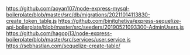 https://github.com/aoyan107/node-express-mysql-boilerplate/blob/master/src/db/migrations/20211014113830-create_token_table.js
https://github.com/binitghetiya/express-sequelize-api-boilerplate/blob/master/src/seeders/20190521093300-AdminUsers.js
https://github.com/hagopj13/node-express-boilerplate/blob/master/src/services/user.service.js
https://sebhastian.com/sequelize-create-table/